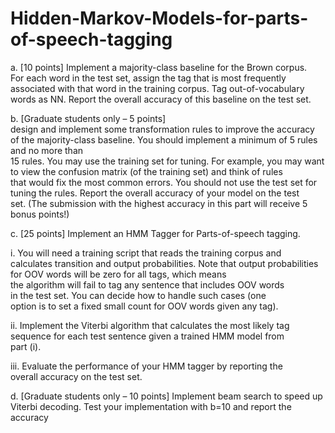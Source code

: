 # Hidden-Markov-Models-for-parts-of-speech-tagging
a. [10	 points] Implement	 a	 majority-class	 baseline	 for	 the	 Brown	 corpus.	
For	 each	 word	 in	 the	 test	 set,	 assign	 the	 tag	 that	 is	 most	 frequently	
associated	with	 that	word	in	 the	 training	corpus.		Tag	out-of-vocabulary	
words as	NN.	Report the	overall	accuracy	of	this	baseline on	the	test	set.	

 b. [Graduate	 students	 only – 5	 points]	
 design and	 implement some	
transformation rules to	 improve	 the	 accuracy	 of	 the	 majority-class	
baseline. You	should	implement a	minimum	of	5	rules	and	no	more	than	
15	rules. You	may	use	 the	 training	set	 for	 tuning.	For	example,	you	may	
want	to	view	the	confusion	matrix (of	the	training	set)	and	think	of	rules	
that	would	 fix	 the	most	common	errors.	You	should	not use	 the	 test	set	
for	tuning	the	rules.	Report	the	overall	accuracy of	your	model on	the	test	
set.	(The	submission	with	the	highest	accuracy	in	this	part	will	receive	5	
bonus	points!)

c. [25	points] Implement	an	HMM	Tagger for	Parts-of-speech	tagging.	

i. You	will	need	a	 training	script	 that	reads	 the	 training	corpus and	
calculates	 transition	 and	 output probabilities.	 Note	 that	 output	
probabilities	for	OOV	words	will	be	zero	for	all	tags,	which	means	
the	algorithm	will	fail	to	tag	any	sentence	that	includes	OOV	words	
in	 the	 test	 set.	 You	 can	 decide	 how	 to	 handle	 such	 cases	 (one	
option	is	to	set	a	fixed	small	count for	OOV	words	given	any	tag).

ii. Implement	the	Viterbi	algorithm	that calculates	the	most	likely	tag	
sequence	for	each	test	sentence given	a	trained	HMM	model	from	
part	(i).	

iii. Evaluate	 the	 performance	 of	 your	 HMM tagger	 by	 reporting	 the	
overall	accuracy	on	the	test	set.	

d. [Graduate	students	only – 10	points]	Implement	beam	search	to	speed	up	
Viterbi	 decoding.	 Test	 your	 implementation	 with	 b=10	 and	 report	 the	
accuracy

